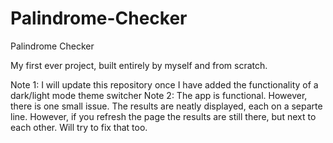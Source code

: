 # Palindrome-Checker
Palindrome Checker


My first ever project, built entirely by myself and from scratch.

Note 1: I will update this repository once I have added the functionality of a dark/light mode theme switcher
Note 2: The app is functional. However, there is one small issue. The results are neatly displayed, each on a separte line. However, if you refresh the page the results are still there, but next to each other. Will try to fix that too.
